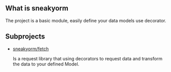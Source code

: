 ## What is sneakyorm

The project is a basic module, easily define your data models use decorator.

## Subprojects

- [sneakyorm/fetch](https://github.com/sneakyorm/fetch/README.md)
  
  Is a request library that using decorators to request data and transform the data to your defined Model.
